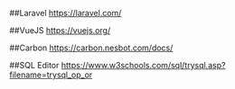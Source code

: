##Laravel
https://laravel.com/

##VueJS
https://vuejs.org/

##Carbon
https://carbon.nesbot.com/docs/

##SQL Editor
https://www.w3schools.com/sql/trysql.asp?filename=trysql_op_or


